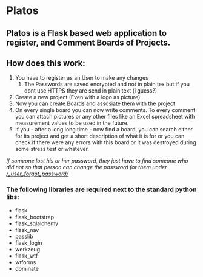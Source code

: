 # Platos

## **Platos is a Flask based web application to register, and Comment Boards of Projects.**
 
## How does this work:
1. You have to register as an User to make any changes
    1. The Passwords are saved encrypted and not in plain tex but if you dont use HTTPS they are send in plain text (i guess?)
2. Create a new project (Even with a logo as picture)
3. Now you can create Boards and assosiate them with the project
4. On every single board you can now write comments. To every comment you can attach pictures or any other files like an Excel spreadsheet with measurement values to be used in the future. 
5. If you - after a long long time - now find a board, you can search either for its project and get a short description of what it is for or you can check if there were any errors with this board or it was destroyed during some stress test or whatever.

*If someone lost his or her password, they just have to find someone who did not so that person can change the password for them under [/_user_forgot_password/](https://platos.sdi.site/user_forgot_password/ "Click here to change the pasword of someone")*


### The following libraries are required next to the standard python libs:
+ flask
+ flask_bootstrap
+ flask_sqlalchemy
+ flask_nav
+ passlib
+ flask_login
+ werkzeug
+ flask_wtf
+ wtforms
+ dominate
